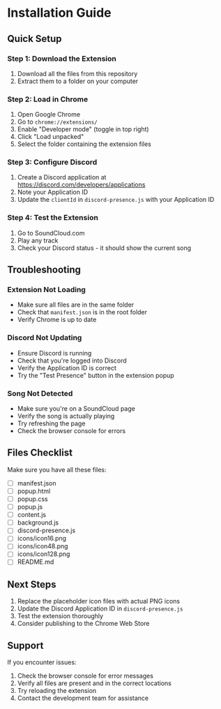 # Installation Guide

## Quick Setup

### Step 1: Download the Extension
1. Download all the files from this repository
2. Extract them to a folder on your computer

### Step 2: Load in Chrome
1. Open Google Chrome
2. Go to `chrome://extensions/`
3. Enable "Developer mode" (toggle in top right)
4. Click "Load unpacked"
5. Select the folder containing the extension files

### Step 3: Configure Discord
1. Create a Discord application at https://discord.com/developers/applications
2. Note your Application ID
3. Update the `clientId` in `discord-presence.js` with your Application ID

### Step 4: Test the Extension
1. Go to SoundCloud.com
2. Play any track
3. Check your Discord status - it should show the current song

## Troubleshooting

### Extension Not Loading
- Make sure all files are in the same folder
- Check that `manifest.json` is in the root folder
- Verify Chrome is up to date

### Discord Not Updating
- Ensure Discord is running
- Check that you're logged into Discord
- Verify the Application ID is correct
- Try the "Test Presence" button in the extension popup

### Song Not Detected
- Make sure you're on a SoundCloud page
- Verify the song is actually playing
- Try refreshing the page
- Check the browser console for errors

## Files Checklist

Make sure you have all these files:
- [ ] manifest.json
- [ ] popup.html
- [ ] popup.css
- [ ] popup.js
- [ ] content.js
- [ ] background.js
- [ ] discord-presence.js
- [ ] icons/icon16.png
- [ ] icons/icon48.png
- [ ] icons/icon128.png
- [ ] README.md

## Next Steps

1. Replace the placeholder icon files with actual PNG icons
2. Update the Discord Application ID in `discord-presence.js`
3. Test the extension thoroughly
4. Consider publishing to the Chrome Web Store

## Support

If you encounter issues:
1. Check the browser console for error messages
2. Verify all files are present and in the correct locations
3. Try reloading the extension
4. Contact the development team for assistance 